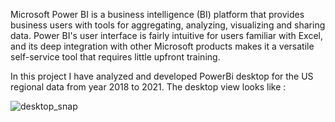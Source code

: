 Microsoft Power BI is a business intelligence (BI) platform that provides business users with tools for aggregating, analyzing, visualizing and sharing data. Power BI's user interface is fairly intuitive for users familiar with Excel, and its deep integration with other Microsoft products makes it a versatile self-service tool that requires little upfront training.

In this project I have analyzed and developed PowerBi desktop for the US regional data from year 2018 to 2021. The desktop view looks like :

![desktop_snap](https://user-images.githubusercontent.com/111229378/209337785-cb018247-f74a-4f69-ae80-448c113b9e87.png)
